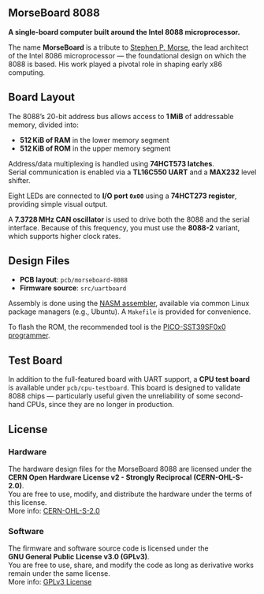 ## MorseBoard 8088

**A single-board computer built around the Intel 8088 microprocessor.**

The name **MorseBoard** is a tribute to [Stephen P.
Morse](https://en.wikipedia.org/wiki/Stephen_P._Morse), the lead architect of
the Intel 8086 microprocessor — the foundational design on which the 8088 is
based. His work played a pivotal role in shaping early x86 computing.

## Board Layout

The 8088’s 20-bit address bus allows access to **1 MiB** of addressable memory,
divided into:

- **512 KiB of RAM** in the lower memory segment  
- **512 KiB of ROM** in the upper memory segment  

Address/data multiplexing is handled using **74HCT573 latches**.  
Serial communication is enabled via a **TL16C550 UART** and a **MAX232** level
shifter.

Eight LEDs are connected to **I/O port `0x00`** using a **74HCT273 register**,
providing simple visual output.

A **7.3728 MHz CAN oscillator** is used to drive both the 8088 and the serial
interface. Because of this frequency, you must use the **8088-2** variant, which
supports higher clock rates.

## Design Files

- **PCB layout**: `pcb/morseboard-8088`  
- **Firmware source**: `src/uartboard`  

Assembly is done using the [NASM assembler](https://www.nasm.us/), available via
common Linux package managers (e.g., Ubuntu). A `Makefile` is provided for
convenience.

To flash the ROM, the recommended tool is the [PICO-SST39SF0x0
programmer](https://github.com/ifilot/pico-sst39sf0x0-programmer).

## Test Board

In addition to the full-featured board with UART support, a **CPU test board**
is available under `pcb/cpu-testboard`. This board is designed to validate 8088
chips — particularly useful given the unreliability of some second-hand CPUs,
since they are no longer in production.

## License

### Hardware

The hardware design files for the MorseBoard 8088 are licensed under the  
**CERN Open Hardware License v2 - Strongly Reciprocal (CERN-OHL-S-2.0)**.  
You are free to use, modify, and distribute the hardware under the terms of this
license.  
More info: [CERN-OHL-S-2.0](https://ohwr.org/project/cernohl/wikis/Documents/CERN-OHL-version-2)

### Software

The firmware and software source code is licensed under the  
**GNU General Public License v3.0 (GPLv3)**.  
You are free to use, share, and modify the code as long as derivative works
remain under the same license.  
More info: [GPLv3 License](https://www.gnu.org/licenses/gpl-3.0.html)
